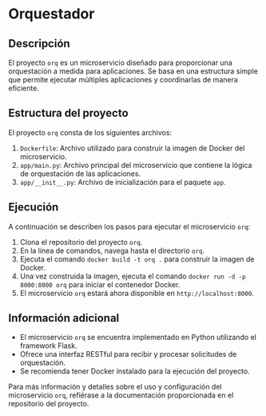 # Orquestador 

## Descripción

El proyecto `orq` es un microservicio diseñado para proporcionar una orquestación a medida para aplicaciones. Se basa en una estructura simple que permite ejecutar múltiples aplicaciones y coordinarlas de manera eficiente.

## Estructura del proyecto

El proyecto `orq` consta de los siguientes archivos:

1. `Dockerfile`: Archivo utilizado para construir la imagen de Docker del microservicio.
2. `app/main.py`: Archivo principal del microservicio que contiene la lógica de orquestación de las aplicaciones.
3. `app/__init__.py`: Archivo de inicialización para el paquete `app`.

## Ejecución

A continuación se describen los pasos para ejecutar el microservicio `orq`:

1. Clona el repositorio del proyecto `orq`.
2. En la línea de comandos, navega hasta el directorio `orq`.
3. Ejecuta el comando `docker build -t orq .` para construir la imagen de Docker.
4. Una vez construida la imagen, ejecuta el comando `docker run -d -p 8000:8000 orq` para iniciar el contenedor Docker.
5. El microservicio `orq` estará ahora disponible en `http://localhost:8000`.

## Información adicional

- El microservicio `orq` se encuentra implementado en Python utilizando el framework Flask.
- Ofrece una interfaz RESTful para recibir y procesar solicitudes de orquestación.
- Se recomienda tener Docker instalado para la ejecución del proyecto.

Para más información y detalles sobre el uso y configuración del microservicio `orq`, refiérase a la documentación proporcionada en el repositorio del proyecto.
